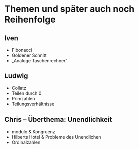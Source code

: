 # Themen und später auch noch Reihenfolge

## Iven
* Fibonacci
* Goldener Schnitt
* „Analoge Taschenrechner“
<!--TODO: iven gönn dir noch nen thema-->

## Ludwig
* Collatz
* Teilen durch 0
* Primzahlen
* Teilungsverhältnisse

## Chris – Überthema: Unendlichkeit
* modulo & Kongruenz
* Hilberts Hotel & Probleme des Unendlichen
* Ordinalzahlen
<!--ich glaub ich brauch noch eins, right?-->

